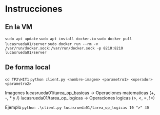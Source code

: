 # Instrucciones

## En la VM

`sudo apt update`
`sudo apt install docker.io`
`sudo docker pull lucasrueda01/server`
`sudo docker run --rm -v /var/run/docker.sock:/var/run/docker.sock -p 8210:8210 lucasrueda01/server`

## De forma local

`cd TP2\HIT1`
`python client.py <nombre-imagen> <parametro1> <operador> <parametro2>`

Imagenes 
lucasrueda01/tarea_op_basicas -> Operaciones matematicas (+, -, * y /)
lucasrueda01/tarea_op_logicas -> Operaciones logicas (>, <, =, !=)

Ejemplo
`python .\client.py lucasrueda01/tarea_op_logicas 10 ">" 40`
